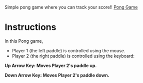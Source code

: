 Simple pong game where you can track your score!!
[Pong Game](https://nazninnaharsr.github.io/pongGame/)


# **Instructions**

In this Pong game, 
- Player 1 (the left paddle) is controlled using the mouse.
- Player 2 (the right paddle) is controlled using the keyboard:

**Up Arrow Key: Moves Player 2's paddle up.**

**Down Arrow Key: Moves Player 2's paddle down.**

